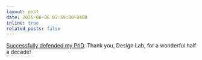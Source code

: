 ```yaml
---
layout: post
date: 2025-06-06 07:59:00-0400
inline: true
related_posts: false
---
```


[<u>Successfully defended my PhD</u>](https://www.linkedin.com/posts/designlabucsandiego_phddefense-aiineducation-humancenteredai-activity-7338660049617088512-VqO0). Thank you, Design Lab, for a wonderful half a decade!
